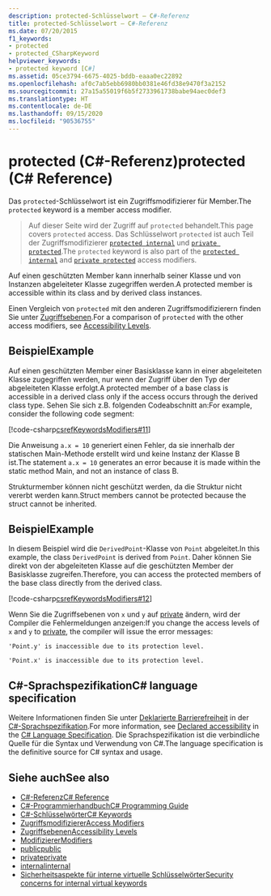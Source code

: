 ```yaml
---
description: protected-Schlüsselwort – C#-Referenz
title: protected-Schlüsselwort – C#-Referenz
ms.date: 07/20/2015
f1_keywords:
- protected
- protected_CSharpKeyword
helpviewer_keywords:
- protected keyword [C#]
ms.assetid: 05ce3794-6675-4025-bddb-eaaa0ec22892
ms.openlocfilehash: af0c7ab5ebb6980bb0381e46fd38e9470f3a2152
ms.sourcegitcommit: 27a15a55019f6b5f2733961738babe94aec0def3
ms.translationtype: HT
ms.contentlocale: de-DE
ms.lasthandoff: 09/15/2020
ms.locfileid: "90536755"
---
```

# <a name="protected-c-reference"></a><span data-ttu-id="8b859-103">protected (C#-Referenz)</span><span class="sxs-lookup"><span data-stu-id="8b859-103">protected (C# Reference)</span></span>

<span data-ttu-id="8b859-104">Das `protected`-Schlüsselwort ist ein Zugriffsmodifizierer für Member.</span><span class="sxs-lookup"><span data-stu-id="8b859-104">The `protected` keyword is a member access modifier.</span></span>

 > <span data-ttu-id="8b859-105">Auf dieser Seite wird der Zugriff auf `protected` behandelt.</span><span class="sxs-lookup"><span data-stu-id="8b859-105">This page covers `protected` access.</span></span> <span data-ttu-id="8b859-106">Das Schlüsselwort `protected` ist auch Teil der Zugriffsmodifizierer [`protected internal`](protected-internal.md) und [`private protected`](private-protected.md).</span><span class="sxs-lookup"><span data-stu-id="8b859-106">The `protected` keyword is also part of the [`protected internal`](protected-internal.md) and [`private protected`](private-protected.md) access modifiers.</span></span>

<span data-ttu-id="8b859-107">Auf einen geschützten Member kann innerhalb seiner Klasse und von Instanzen abgeleiteter Klasse zugegriffen werden.</span><span class="sxs-lookup"><span data-stu-id="8b859-107">A protected member is accessible within its class and by derived class instances.</span></span>

<span data-ttu-id="8b859-108">Einen Vergleich von `protected` mit den anderen Zugriffsmodifizierern finden Sie unter [Zugriffsebenen](accessibility-levels.md).</span><span class="sxs-lookup"><span data-stu-id="8b859-108">For a comparison of `protected` with the other access modifiers, see [Accessibility Levels](accessibility-levels.md).</span></span>

## <a name="example"></a><span data-ttu-id="8b859-109">Beispiel</span><span class="sxs-lookup"><span data-stu-id="8b859-109">Example</span></span>

<span data-ttu-id="8b859-110">Auf einen geschützten Member einer Basisklasse kann in einer abgeleiteten Klasse zugegriffen werden, nur wenn der Zugriff über den Typ der abgeleiteten Klasse erfolgt.</span><span class="sxs-lookup"><span data-stu-id="8b859-110">A protected member of a base class is accessible in a derived class only if the access occurs through the derived class type.</span></span> <span data-ttu-id="8b859-111">Sehen Sie sich z.B. folgenden Codeabschnitt an:</span><span class="sxs-lookup"><span data-stu-id="8b859-111">For example, consider the following code segment:</span></span>

[!code-csharp[csrefKeywordsModifiers#11](~/samples/snippets/csharp/VS_Snippets_VBCSharp/csrefKeywordsModifiers/CS/csrefKeywordsModifiers.cs#11)]

<span data-ttu-id="8b859-112">Die Anweisung `a.x = 10` generiert einen Fehler, da sie innerhalb der statischen Main-Methode erstellt wird und keine Instanz der Klasse B ist.</span><span class="sxs-lookup"><span data-stu-id="8b859-112">The statement `a.x = 10` generates an error because it is made within the static method Main, and not an instance of class B.</span></span>

<span data-ttu-id="8b859-113">Strukturmember können nicht geschützt werden, da die Struktur nicht vererbt werden kann.</span><span class="sxs-lookup"><span data-stu-id="8b859-113">Struct members cannot be protected because the struct cannot be inherited.</span></span>

## <a name="example"></a><span data-ttu-id="8b859-114">Beispiel</span><span class="sxs-lookup"><span data-stu-id="8b859-114">Example</span></span>

<span data-ttu-id="8b859-115">In diesem Beispiel wird die `DerivedPoint`-Klasse von `Point` abgeleitet.</span><span class="sxs-lookup"><span data-stu-id="8b859-115">In this example, the class `DerivedPoint` is derived from `Point`.</span></span> <span data-ttu-id="8b859-116">Daher können Sie direkt von der abgeleiteten Klasse auf die geschützten Member der Basisklasse zugreifen.</span><span class="sxs-lookup"><span data-stu-id="8b859-116">Therefore, you can access the protected members of the base class directly from the derived class.</span></span>

[!code-csharp[csrefKeywordsModifiers#12](~/samples/snippets/csharp/VS_Snippets_VBCSharp/csrefKeywordsModifiers/CS/csrefKeywordsModifiers.cs#12)]  

<span data-ttu-id="8b859-117">Wenn Sie die Zugriffsebenen von `x` und `y` auf [private](private.md) ändern, wird der Compiler die Fehlermeldungen anzeigen:</span><span class="sxs-lookup"><span data-stu-id="8b859-117">If you change the access levels of `x` and `y` to [private](private.md), the compiler will issue the error messages:</span></span>

`'Point.y' is inaccessible due to its protection level.`

`'Point.x' is inaccessible due to its protection level.`

## <a name="c-language-specification"></a><span data-ttu-id="8b859-118">C#-Sprachspezifikation</span><span class="sxs-lookup"><span data-stu-id="8b859-118">C# language specification</span></span>  

<span data-ttu-id="8b859-119">Weitere Informationen finden Sie unter [Deklarierte Barrierefreiheit](~/_csharplang/spec/basic-concepts.md#declared-accessibility) in der [C#-Sprachspezifikation](/dotnet/csharp/language-reference/language-specification/introduction).</span><span class="sxs-lookup"><span data-stu-id="8b859-119">For more information, see [Declared accessibility](~/_csharplang/spec/basic-concepts.md#declared-accessibility) in the [C# Language Specification](/dotnet/csharp/language-reference/language-specification/introduction).</span></span> <span data-ttu-id="8b859-120">Die Sprachspezifikation ist die verbindliche Quelle für die Syntax und Verwendung von C#.</span><span class="sxs-lookup"><span data-stu-id="8b859-120">The language specification is the definitive source for C# syntax and usage.</span></span>

## <a name="see-also"></a><span data-ttu-id="8b859-121">Siehe auch</span><span class="sxs-lookup"><span data-stu-id="8b859-121">See also</span></span>

- [<span data-ttu-id="8b859-122">C#-Referenz</span><span class="sxs-lookup"><span data-stu-id="8b859-122">C# Reference</span></span>](../index.md)
- [<span data-ttu-id="8b859-123">C#-Programmierhandbuch</span><span class="sxs-lookup"><span data-stu-id="8b859-123">C# Programming Guide</span></span>](../../programming-guide/index.md)
- [<span data-ttu-id="8b859-124">C#-Schlüsselwörter</span><span class="sxs-lookup"><span data-stu-id="8b859-124">C# Keywords</span></span>](index.md)
- [<span data-ttu-id="8b859-125">Zugriffsmodifizierer</span><span class="sxs-lookup"><span data-stu-id="8b859-125">Access Modifiers</span></span>](access-modifiers.md)
- [<span data-ttu-id="8b859-126">Zugriffsebenen</span><span class="sxs-lookup"><span data-stu-id="8b859-126">Accessibility Levels</span></span>](accessibility-levels.md)
- [<span data-ttu-id="8b859-127">Modifizierer</span><span class="sxs-lookup"><span data-stu-id="8b859-127">Modifiers</span></span>](index.md)
- [<span data-ttu-id="8b859-128">public</span><span class="sxs-lookup"><span data-stu-id="8b859-128">public</span></span>](public.md)
- [<span data-ttu-id="8b859-129">private</span><span class="sxs-lookup"><span data-stu-id="8b859-129">private</span></span>](private.md)
- [<span data-ttu-id="8b859-130">internal</span><span class="sxs-lookup"><span data-stu-id="8b859-130">internal</span></span>](internal.md)
- <span data-ttu-id="8b859-131">[Sicherheitsaspekte für interne virtuelle Schlüsselwörter](/previous-versions/dotnet/netframework-4.0/heyd8kky(v=vs.100))</span><span class="sxs-lookup"><span data-stu-id="8b859-131">[Security concerns for internal virtual keywords](/previous-versions/dotnet/netframework-4.0/heyd8kky(v=vs.100))</span></span>
